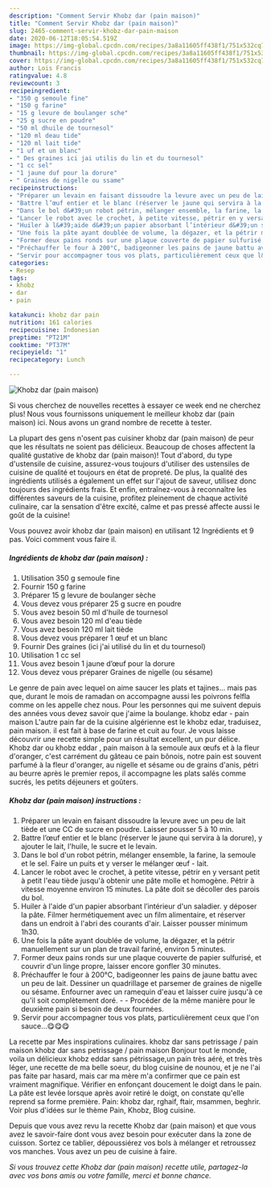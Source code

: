 ```yaml
---
description: "Comment Servir Khobz dar (pain maison)"
title: "Comment Servir Khobz dar (pain maison)"
slug: 2465-comment-servir-khobz-dar-pain-maison
date: 2020-06-12T18:05:54.519Z
image: https://img-global.cpcdn.com/recipes/3a8a11605ff438f1/751x532cq70/khobz-dar-pain-maison-photo-principale-de-la-recette.jpg
thumbnail: https://img-global.cpcdn.com/recipes/3a8a11605ff438f1/751x532cq70/khobz-dar-pain-maison-photo-principale-de-la-recette.jpg
cover: https://img-global.cpcdn.com/recipes/3a8a11605ff438f1/751x532cq70/khobz-dar-pain-maison-photo-principale-de-la-recette.jpg
author: Lois Francis
ratingvalue: 4.8
reviewcount: 3
recipeingredient:
- "350 g semoule fine"
- "150 g farine"
- "15 g levure de boulanger sche"
- "25 g sucre en poudre"
- "50 ml dhuile de tournesol"
- "120 ml deau tide"
- "120 ml lait tide"
- "1 uf et un blanc"
- " Des graines ici jai utilis du lin et du tournesol"
- "1 cc sel"
- "1 jaune duf pour la dorure"
- " Graines de nigelle ou ssame"
recipeinstructions:
- "Préparer un levain en faisant dissoudre la levure avec un peu de lait tiède et une CC de sucre en poudre. Laisser pousser 5 à 10 min."
- "Battre l’œuf entier et le blanc (réserver le jaune qui servira à la dorure), y ajouter le lait, l&#39;huile, le sucre et le levain."
- "Dans le bol d&#39;un robot pétrin, mélanger ensemble, la farine, la semoule et le sel. Faire un puits et y verser le mélanger œuf - lait."
- "Lancer le robot avec le crochet, à petite vitesse, pétrir en y versant petit à petit l&#39;eau tiède jusqu&#39;à obtenir une pâte molle et homogène. Pétrir à vitesse moyenne environ 15 minutes. La pâte doit se décoller des parois du bol."
- "Huiler à l&#39;aide d&#39;un papier absorbant l’intérieur d&#39;un saladier. y déposer la pâte. Filmer hermétiquement avec un film alimentaire, et réserver dans un endroit à l&#39;abri des courants d&#39;air. Laisser pousser minimum 1h30."
- "Une fois la pâte ayant doublée de volume, la dégazer, et la pétrir manuellement sur un plan de travail fariné, environ 5 minutes."
- "Former deux pains ronds sur une plaque couverte de papier sulfurisé, et couvrir d&#39;un linge propre, laisser encore gonfler 30 minutes."
- "Préchauffer le four à 200°C, badigeonner les pains de jaune battu avec un peu de lait. Dessiner un quadrillage et parsemer de graines de nigelle ou sésame. Enfourner avec un ramequin d&#39;eau et laisser cuire jusqu&#39;à ce qu&#39;il soit complètement doré.  Procéder de la même manière pour le deuxième pain si besoin de deux fournées."
- "Servir pour accompagner tous vos plats, particulièrement ceux que l&#39;on sauce...😋😋😋"
categories:
- Resep
tags:
- khobz
- dar
- pain

katakunci: khobz dar pain 
nutrition: 161 calories
recipecuisine: Indonesian
preptime: "PT21M"
cooktime: "PT37M"
recipeyield: "1"
recipecategory: Lunch

---
```



![Khobz dar (pain maison)](https://img-global.cpcdn.com/recipes/3a8a11605ff438f1/751x532cq70/khobz-dar-pain-maison-photo-principale-de-la-recette.jpg)

Si vous cherchez de nouvelles recettes à essayer ce week end ne cherchez plus! Nous vous fournissons uniquement le meilleur khobz dar (pain maison) ici. Nous avons un grand nombre de recette à tester.

La plupart des gens n'osent pas cuisiner khobz dar (pain maison) de peur que les résultats ne soient pas délicieux. Beaucoup de choses affectent la qualité gustative de khobz dar (pain maison)! Tout d'abord, du type d'ustensile de cuisine, assurez-vous toujours d'utiliser des ustensiles de cuisine de qualité et toujours en état de propreté. De plus, la qualité des ingrédients utilisés a également un effet sur l'ajout de saveur, utilisez donc toujours des ingrédients frais. Et enfin, entraînez-vous à reconnaître les différentes saveurs de la cuisine, profitez pleinement de chaque activité culinaire, car la sensation d'être excité, calme et pas pressé affecte aussi le goût de la cuisine!

<!--inarticleads1-->

Vous pouvez avoir khobz dar (pain maison) en utilisant 12 Ingrédients et 9 pas. Voici comment vous faire il.

##### Ingrédients de khobz dar (pain maison) :

1. Utilisation 350 g semoule fine
1. Fournir 150 g farine
1. Préparer 15 g levure de boulanger sèche
1. Vous devez vous préparer 25 g sucre en poudre
1. Vous avez besoin 50 ml d&#39;huile de tournesol
1. Vous avez besoin 120 ml d&#39;eau tiède
1. Vous avez besoin 120 ml lait tiède
1. Vous devez vous préparer 1 œuf et un blanc
1. Fournir  Des graines (ici j&#39;ai utilisé du lin et du tournesol)
1. Utilisation 1 cc sel
1. Vous avez besoin 1 jaune d’œuf pour la dorure
1. Vous devez vous préparer  Graines de nigelle (ou sésame)


Le genre de pain avec lequel on aime saucer les plats et tajines… mais pas que, durant le mois de ramadan on accompagne aussi les poivrons felfla comme on les appelle chez nous. Pour les personnes qui me suivent depuis des années vous devez savoir que j&#39;aime la boulange. khobz edar - pain maison L&#39;autre pain far de la cuisine algérienne est le khobz edar, traduisez, pain maison. il est fait à base de farine et cuit au four. Je vous laisse découvrir une recette simple pour un résultat excellent, un pur délice. Khobz dar ou khobz eddar , pain maison à la semoule aux œufs et à la fleur d&#39;oranger, c&#39;est carrément du gâteau ce pain bônois, notre pain est souvent parfumé à la fleur d&#39;oranger, au nigelle et sésame ou de grains d&#39;anis, pétri au beurre après le premier repos, il accompagne les plats salés comme sucrés, les petits déjeuners et goûters. 

<!--inarticleads2-->

##### Khobz dar (pain maison) instructions :

1. Préparer un levain en faisant dissoudre la levure avec un peu de lait tiède et une CC de sucre en poudre. Laisser pousser 5 à 10 min.
1. Battre l’œuf entier et le blanc (réserver le jaune qui servira à la dorure), y ajouter le lait, l&#39;huile, le sucre et le levain.
1. Dans le bol d&#39;un robot pétrin, mélanger ensemble, la farine, la semoule et le sel. Faire un puits et y verser le mélanger œuf - lait.
1. Lancer le robot avec le crochet, à petite vitesse, pétrir en y versant petit à petit l&#39;eau tiède jusqu&#39;à obtenir une pâte molle et homogène. Pétrir à vitesse moyenne environ 15 minutes. La pâte doit se décoller des parois du bol.
1. Huiler à l&#39;aide d&#39;un papier absorbant l’intérieur d&#39;un saladier. y déposer la pâte. Filmer hermétiquement avec un film alimentaire, et réserver dans un endroit à l&#39;abri des courants d&#39;air. Laisser pousser minimum 1h30.
1. Une fois la pâte ayant doublée de volume, la dégazer, et la pétrir manuellement sur un plan de travail fariné, environ 5 minutes.
1. Former deux pains ronds sur une plaque couverte de papier sulfurisé, et couvrir d&#39;un linge propre, laisser encore gonfler 30 minutes.
1. Préchauffer le four à 200°C, badigeonner les pains de jaune battu avec un peu de lait. Dessiner un quadrillage et parsemer de graines de nigelle ou sésame. Enfourner avec un ramequin d&#39;eau et laisser cuire jusqu&#39;à ce qu&#39;il soit complètement doré. -  - Procéder de la même manière pour le deuxième pain si besoin de deux fournées.
1. Servir pour accompagner tous vos plats, particulièrement ceux que l&#39;on sauce...😋😋😋


La recette par Mes inspirations culinaires. khobz dar sans petrissage / pain maison khobz dar sans petrissage / pain maison Bonjour tout le monde, voila un délicieux khobz eddar sans pétrissage,un pain très aéré, et très très léger, une recette de ma belle soeur, du blog cuisine de nounou, et je ne l&#39;ai pas faite par hasard, mais car ma mère m&#39;a confirmer que ce pain est vraiment magnifique. Vérifier en enfonçant doucement le doigt dans le pain. La pâte est levée lorsque après avoir retiré le doigt, on constate qu&#39;elle reprend sa forme première. Pain: khobz dar, rghaif, ftair, msammen, beghrir. Voir plus d&#39;idées sur le thème Pain, Khobz, Blog cuisine. 

<!--inarticleads1-->

<p>
Depuis que vous avez revu la recette Khobz dar (pain maison) et que vous avez le savoir-faire dont vous avez besoin pour exécuter dans la zone de cuisson. Sortez ce tablier, dépoussiérez vos bols à mélanger et retroussez vos manches. Vous avez un peu de cuisine à faire.
</p>

<p>
<i>Si vous trouvez cette Khobz dar (pain maison) recette utile, partagez-la avec vos bons amis ou votre famille, merci et bonne chance.</i>
</p>
